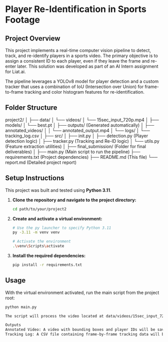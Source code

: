 # Player Re-Identification in Sports Footage

## Project Overview
This project implements a real-time computer vision pipeline to detect, track, and re-identify players in a sports video. The primary objective is to assign a consistent ID to each player, even if they leave the frame and re-enter later. This solution was developed as part of an AI Intern assignment for Liat.ai.

The pipeline leverages a YOLOv8 model for player detection and a custom tracker that uses a combination of IoU (Intersection over Union) for frame-to-frame tracking and color histogram features for re-identification.

## Folder Structure
project2/
│
├── data/
│ └── videos/
│ └── 15sec_input_720p.mp4
│
├── models/
│ └── best.pt
│
├── outputs/ (Generated automatically)
│ ├── annotated_videos/
│ │ └── annotated_output.mp4
│ └── logs/
│ └── tracking_log.csv
│
├── src/
│ ├── init.py
│ ├── detection.py (Player detection logic)
│ ├── tracker.py (Tracking and Re-ID logic)
│ └── utils.py (Feature extraction utilities)
│
├── final_submission/ (Folder for final deliverables)
│
├── main.py (Main script to run the pipeline)
├── requirements.txt (Project dependencies)
├── README.md (This file)
└── report.md (Detailed project report)


## Setup Instructions

This project was built and tested using **Python 3.11**.

1.  **Clone the repository and navigate to the project directory:**
    ```bash
    cd path/to/your/project2
    ```

2.  **Create and activate a virtual environment:**
    ```bash
    # Use the py launcher to specify Python 3.11
    py -3.11 -m venv venv

    # Activate the environment
    .\venv\Scripts\activate
    ```

3.  **Install the required dependencies:**
    ```bash
    pip install -r requirements.txt
    ```

## Usage

With the virtual environment activated, run the main script from the project root:
```bash
python main.py

The script will process the video located at data/videos/15sec_input_720p.mp4.

Outputs
Annotated Video: A video with bounding boxes and player IDs will be saved to outputs/annotated_videos/annotated_output.mp4.
Tracking Log: A CSV file containing frame-by-frame tracking data will be saved to outputs/logs/tracking_log.csv.
